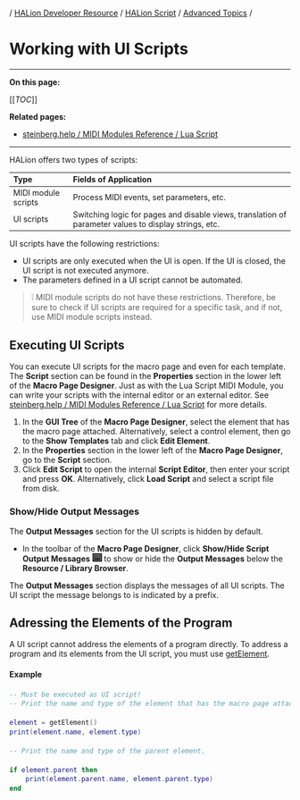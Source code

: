 / [HALion Developer Resource](../../HALion-Developer-Resource.md) / [HALion Script](./HALion-Script.md) / [Advanced Topics](./Advanced-Topics.md) /

# Working with UI Scripts

---

**On this page:**

[[_TOC_]]

**Related pages:**

* [steinberg.help / MIDI Modules Reference / Lua Script](https://steinberg.help/halion/v6/en/halion/topics/midi_modules/lua_script_c.html)

---

HALion offers two types of scripts:

|Type|Fields of Application
|:-|:-|
|MIDI module scripts|Process MIDI events, set parameters, etc.|
|UI scripts|Switching logic for pages and disable views, translation of parameter values to display strings, etc.|

UI scripts have the following restrictions:

* UI scripts are only executed when the UI is open. If the UI is closed, the UI script is not executed anymore.
* The parameters defined in a UI script cannot be automated.

>&#10069; MIDI module scripts do not have these restrictions. Therefore, be sure to check if UI scripts are required for a specific task, and if not, use MIDI module scripts instead.

## Executing UI Scripts

You can execute UI scripts for the macro page and even for each template. The **Script** section can be found in the **Properties** section in the lower left of the **Macro Page Designer**. Just as with the Lua Script MIDI Module, you can write your scripts with the internal editor or an external editor. See [steinberg.help / MIDI Modules Reference / Lua Script](https://steinberg.help/halion/v6/en/halion/topics/midi_modules/lua_script_c.html) for more details.

1. In the **GUI Tree** of the **Macro Page Designer**, select the element that has the macro page attached. Alternatively, select a control element, then go to the **Show Templates** tab and click **Edit Element**.
1. In the **Properties** section in the lower left of the **Macro Page Designer**, go to the **Script** section.
1. Click **Edit Script** to open the internal **Script Editor**, then enter your script and press **OK**. Alternatively, click **Load Script** and select a script file from disk.

### Show/Hide Output Messages

The **Output Messages** section for the UI scripts is hidden by default.

* In the toolbar of the **Macro Page Designer**, click **Show/Hide Script Output Messages** ![Show/Hide Script Output Messages](../images/Show-Hide-Script-Output-Messages.PNG) to show or hide the **Output Messages** below the **Resource / Library Browser**.

The **Output Messages** section displays the messages of all UI scripts. The UI script the message belongs to is indicated by a prefix.

## Adressing the Elements of the Program

A UI script cannot address the elements of a program directly. To address a program and its elements from the UI script, you must use [getElement](./getElement.md).

#### Example

```lua
-- Must be executed as UI script!
-- Print the name and type of the element that has the macro page attached.

element = getElement()
print(element.name, element.type)

-- Print the name and type of the parent element.

if element.parent then
    print(element.parent.name, element.parent.type)
end
```
